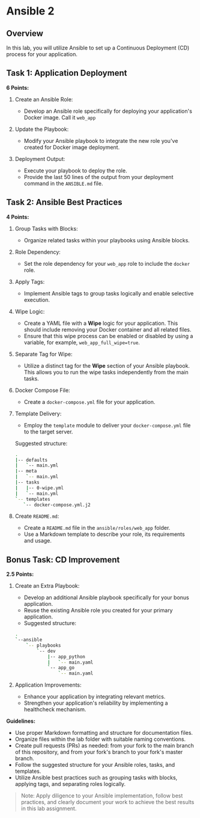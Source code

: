 # Ansible 2

## Overview

In this lab, you will utilize Ansible to set up a Continuous Deployment (CD) process for your application.

## Task 1: Application Deployment

**6 Points:**

1. Create an Ansible Role:
   - Develop an Ansible role specifically for deploying your application's Docker image. Call it `web_app`

2. Update the Playbook:
   - Modify your Ansible playbook to integrate the new role you've created for Docker image deployment.

3. Deployment Output:
   - Execute your playbook to deploy the role.
   - Provide the last 50 lines of the output from your deployment command in the `ANSIBLE.md` file.

## Task 2: Ansible Best Practices

**4 Points:**

1. Group Tasks with Blocks:
   - Organize related tasks within your playbooks using Ansible blocks.

2. Role Dependency:
   - Set the role dependency for your `web_app` role to include the `docker` role.

3. Apply Tags:
   - Implement Ansible tags to group tasks logically and enable selective execution.

4. Wipe Logic:
   - Create a YAML file with a **Wipe** logic for your application. This should include removing your Docker container and all related files.
   - Ensure that this wipe process can be enabled or disabled by using a variable, for example, `web_app_full_wipe=true`.

5. Separate Tag for Wipe:
   - Utilize a distinct tag for the **Wipe** section of your Ansible playbook. This allows you to run the wipe tasks independently from the main tasks.

6. Docker Compose File:
   - Create a `docker-compose.yml` file for your application.

7. Template Delivery:
   - Employ the `template` module to deliver your `docker-compose.yml` file to the target server.

   Suggested structure:

   ```sh
   .
   |-- defaults
   |   `-- main.yml
   |-- meta
   |   `-- main.yml
   |-- tasks
   |   |-- 0-wipe.yml
   |   `-- main.yml
   `-- templates
      `-- docker-compose.yml.j2
   ```

8. Create `README.md`:
   - Create a `README.md` file in the `ansible/roles/web_app` folder.
   - Use a Markdown template to describe your role, its requirements and usage.

## Bonus Task: CD Improvement

**2.5 Points:**

1. Create an Extra Playbook:
   - Develop an additional Ansible playbook specifically for your bonus application.
   - Reuse the existing Ansible role you created for your primary application.
   - Suggested structure:

   ```sh
   .
   `--ansible
       `-- playbooks
           `-- dev
               |-- app_python
               |   `-- main.yaml
               `-- app_go
                   `-- main.yaml
   ```

2. Application Improvements:

   - Enhance your application by integrating relevant metrics.
   - Strengthen your application's reliability by implementing a healthcheck mechanism.

**Guidelines:**

- Use proper Markdown formatting and structure for documentation files.
- Organize files within the lab folder with suitable naming conventions.
- Create pull requests (PRs) as needed: from your fork to the main branch of this repository, and from your fork's branch to your fork's master branch.
- Follow the suggested structure for your Ansible roles, tasks, and templates.
- Utilize Ansible best practices such as grouping tasks with blocks, applying tags, and separating roles logically.

> Note: Apply diligence to your Ansible implementation, follow best practices, and clearly document your work to achieve the best results in this lab assignment.
